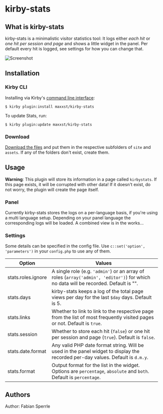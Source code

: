 # kirby-stats

## What is kirby-stats

kirby-stats is a minimalistic visitor statistics tool: It logs either *each hit* or *one hit per session and page* and shows a little widget in the panel. Per default every hit is logged, see settings for how you can change that.

![Screenshot](http://i.imgur.com/CT2PhWe.jpg)

## Installation

### Kirby CLI
Installing via Kirby's [command line interface](https://github.com/getkirby/cli):

    $ kirby plugin:install maxxst/kirby-stats

To update Stats, run:

    $ kirby plugin:update maxxst/kirby-stats
    
### Download
[Download the files](https://github.com/maxxst/kirby-stats/archive/master.zip) and put them in the respective subfolders of `site` and `assets`. If any of the folders don't exist, create them.

## Usage

**Warning**: This plugin will store its information in a page called `kirbystats`. If this page exists, it will be corrupted with other data! If it doesn't exist, do not worry, the plugin will create the page itself.

### Panel

Currently kirby-stats stores the logs on a per-language basis, if you're using a multi language setup. Depending on your panel language the corresponding logs will be loaded. A combined view is in the works... 

### Settings

Some details can be specified in the config file. Use `c::set('option', 'parameters')` in your `config.php` to use any of them.

Option | Values
-------|--------
stats.roles.ignore | A single role (e.g. `'admin'`) or an array of roles (`array('admin', 'editor')`) for which no data will be recorded. Default is "".
stats.days | kirby-stats keeps a log of the total page views per day for the last `$day` days. Default is 5.
stats.links | Whether to link to link to the respective page from the list of most frequently visited pages or not. Default is `true`.
stats.session | Whether to store each hit (`false`) or one hit per session and page (`true`). Default is `false`.
stats.date.format | Any valid PHP date format string. Will be used in the panel widget to display the recorded per-day values. Default is `d.m.y`.
stats.format | Output format for the list in the widget. Options are `percentage`, `absolute` and `both`. Default is `percentage`.

## Authors

Author: Fabian Sperrle
